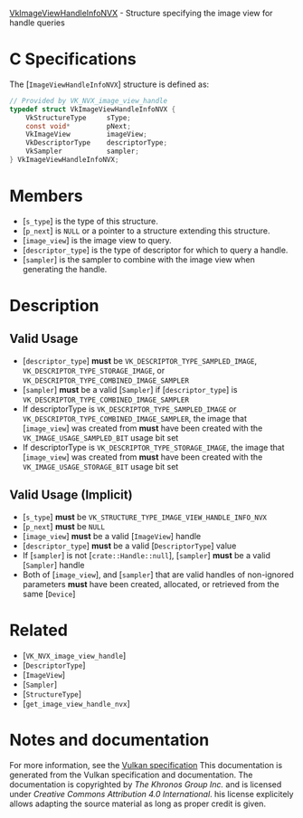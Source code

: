 [VkImageViewHandleInfoNVX](https://www.khronos.org/registry/vulkan/specs/1.3-extensions/man/html/VkImageViewHandleInfoNVX.html) - Structure specifying the image view for handle queries

# C Specifications
The [`ImageViewHandleInfoNVX`] structure is defined as:
```c
// Provided by VK_NVX_image_view_handle
typedef struct VkImageViewHandleInfoNVX {
    VkStructureType     sType;
    const void*         pNext;
    VkImageView         imageView;
    VkDescriptorType    descriptorType;
    VkSampler           sampler;
} VkImageViewHandleInfoNVX;
```

# Members
- [`s_type`] is the type of this structure.
- [`p_next`] is `NULL` or a pointer to a structure extending this structure.
- [`image_view`] is the image view to query.
- [`descriptor_type`] is the type of descriptor for which to query a handle.
- [`sampler`] is the sampler to combine with the image view when generating the handle.

# Description
## Valid Usage
-  [`descriptor_type`] **must**  be `VK_DESCRIPTOR_TYPE_SAMPLED_IMAGE`, `VK_DESCRIPTOR_TYPE_STORAGE_IMAGE`, or `VK_DESCRIPTOR_TYPE_COMBINED_IMAGE_SAMPLER`
-  [`sampler`] **must**  be a valid [`Sampler`] if [`descriptor_type`] is `VK_DESCRIPTOR_TYPE_COMBINED_IMAGE_SAMPLER`
-    If descriptorType is `VK_DESCRIPTOR_TYPE_SAMPLED_IMAGE` or `VK_DESCRIPTOR_TYPE_COMBINED_IMAGE_SAMPLER`, the image that [`image_view`] was created from  **must**  have been created with the `VK_IMAGE_USAGE_SAMPLED_BIT` usage bit set
-    If descriptorType is `VK_DESCRIPTOR_TYPE_STORAGE_IMAGE`, the image that [`image_view`] was created from  **must**  have been created with the `VK_IMAGE_USAGE_STORAGE_BIT` usage bit set

## Valid Usage (Implicit)
-  [`s_type`] **must**  be `VK_STRUCTURE_TYPE_IMAGE_VIEW_HANDLE_INFO_NVX`
-  [`p_next`] **must**  be `NULL`
-  [`image_view`] **must**  be a valid [`ImageView`] handle
-  [`descriptor_type`] **must**  be a valid [`DescriptorType`] value
-    If [`sampler`] is not [`crate::Handle::null`], [`sampler`] **must**  be a valid [`Sampler`] handle
-    Both of [`image_view`], and [`sampler`] that are valid handles of non-ignored parameters  **must**  have been created, allocated, or retrieved from the same [`Device`]

# Related
- [`VK_NVX_image_view_handle`]
- [`DescriptorType`]
- [`ImageView`]
- [`Sampler`]
- [`StructureType`]
- [`get_image_view_handle_nvx`]

# Notes and documentation
For more information, see the [Vulkan specification](https://www.khronos.org/registry/vulkan/specs/1.3-extensions/html/vkspec.html)
This documentation is generated from the Vulkan specification and documentation.
The documentation is copyrighted by *The Khronos Group Inc.* and is licensed under *Creative Commons Attribution 4.0 International*.
his license explicitely allows adapting the source material as long as proper credit is given.
        